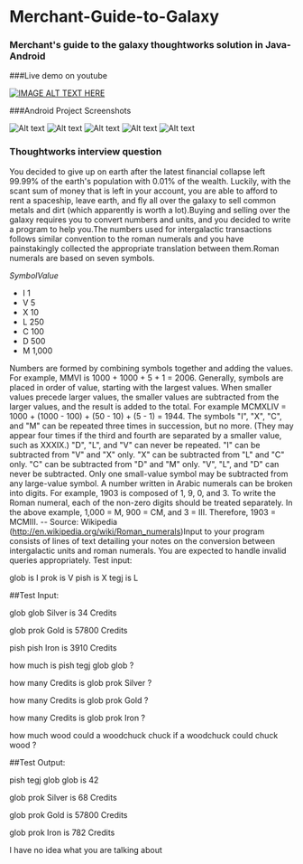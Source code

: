 # Merchant-Guide-to-Galaxy
### Merchant's guide to the galaxy thoughtworks solution in Java-Android

###Live demo on youtube


[![IMAGE ALT TEXT HERE](https://img.youtube.com/vi/5qBuiGalWLY/0.jpg)](https://www.youtube.com/watch?v=5qBuiGalWLY)

###Android Project Screenshots

![Alt text](https://github.com/hiteshsahu/Merchant-Guide-to-Galaxy/blob/master/Screenshots/splash.png "Splash")
![Alt text](https://github.com/hiteshsahu/Merchant-Guide-to-Galaxy/blob/master/Screenshots/home_fragment.png "Home")
![Alt text](https://github.com/hiteshsahu/Merchant-Guide-to-Galaxy/blob/master/Screenshots/home_fragment_andromeda.png "Galaxy")
![Alt text](https://github.com/hiteshsahu/Merchant-Guide-to-Galaxy/blob/master/Screenshots/metal.png "Metal")
![Alt text](https://github.com/hiteshsahu/Merchant-Guide-to-Galaxy/blob/master/Screenshots/GalaxySystemFragment.png "System")

### Thoughtworks interview question
You decided to give up on earth after the latest financial collapse left 99.99% of the earth's population with 0.01% of the wealth. Luckily, with the scant sum of money that is left in your account, you are able to afford to rent a spaceship, leave earth, and fly all over the galaxy to sell common metals and dirt (which apparently is worth a lot).Buying and selling over the galaxy requires you to convert numbers and units, and you decided to write a program to help you.The numbers used for intergalactic transactions follows similar convention to the roman numerals and you have painstakingly collected the appropriate translation between them.Roman numerals are based on seven symbols.

*SymbolValue*

- I 1
- V 5
- X 10
- L 250
- C 100
- D 500
- M 1,000

Numbers are formed by combining symbols together and adding the values. For example, MMVI is 1000 + 1000 + 5 + 1 = 2006. Generally, symbols are placed in order of value, starting with the largest values. When smaller values precede larger values, the smaller values are subtracted from the larger values, and the result is added to the total. For example MCMXLIV = 1000 + (1000 - 100) + (50 - 10) + (5 - 1) = 1944. The symbols "I", "X", "C", and "M" can be repeated three times in succession, but no more. (They may appear four times if the third and fourth are separated by a smaller value, such as XXXIX.) "D", "L", and "V" can never be repeated. "I" can be subtracted from "V" and "X" only. "X" can be subtracted from "L" and "C" only. "C" can be subtracted from "D" and "M" only. "V", "L", and "D" can never be subtracted. Only one small-value symbol may be subtracted from any large-value symbol. A number written in Arabic numerals can be broken into digits. For example, 1903 is composed of 1, 9, 0, and 3. To write the Roman numeral, each of the non-zero digits should be treated separately. In the above example, 1,000 = M, 900 = CM, and 3 = III. Therefore, 1903 = MCMIII. -- Source: Wikipedia (http://en.wikipedia.org/wiki/Roman_numerals)Input to your program consists of lines of text detailing your notes on the conversion between intergalactic units and roman numerals. You are expected to handle invalid queries appropriately. Test input:

glob is I
prok is V
pish is X
tegj is L

##Test Input:

glob glob Silver is 34 Credits

glob prok Gold is 57800 Credits
 
pish pish Iron is 3910 Credits
 
how much is pish tegj glob glob ?

how many Credits is glob prok Silver ?
 
how many Credits is glob prok Gold ?
 
how many Credits is glob prok Iron ?
 
how much wood could a woodchuck chuck if a woodchuck could chuck wood ?

##Test Output:

pish tegj glob glob is 42

glob prok Silver is 68 Credits

glob prok Gold is 57800 Credits

glob prok Iron is 782 Credits

I have no idea what you are talking about

